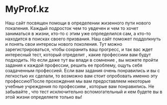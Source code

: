 # MyProf.kz

Наш сайт посвящен помощи в  определении жизенного пути нового покаления. Каждый подросток чем то увдечен и чем то хочет заниматься в жизни, кто-то с этим уже опрледелился сам, а кто-то находится в поисках своего призвания.
Наш сайт поможет поддолкнуть и понять свои интересы нового поколения. 
Тут можно зарегистрироваться, чтобы сохранить ваш прогресс, и так вас ждет интересный тест, который отределит , какие профессиии вам будут подходить. Но если даже тут вы впади в сомнение , вы можете пройти задания к каждой профессии, решить ее проблему, ощуть себя озадаченным профессией.
Если вам задания очень понравились и вы с легкостью их сделали, то возможно вам стоит опробовать именно эту профессию!После прохождения мы вам предоставляем некоторые учебные учреждения по профессиям , которые вам понравились. 
Не забывайте , что тест исключительно вспомогательный и кем будете вы в этой жизни определяете только вы!
